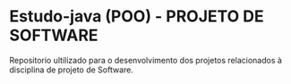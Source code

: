 # Estudo-java (POO) - PROJETO DE SOFTWARE

Repositorio ultilizado para o desenvolvimento dos projetos relacionados à disciplina de projeto de Software.
 
